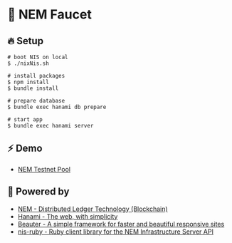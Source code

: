 # :potable_water: NEM Faucet

## :fire: Setup

```shell
# boot NIS on local
$ ./nixNis.sh

# install packages
$ npm install
$ bundle install

# prepare database
$ bundle exec hanami db prepare

# start app
$ bundle exec hanami server
```


## :zap: Demo

* [NEM Testnet Pool](http://testnet.example.com/)


## :muscle: Powered by

* [NEM - Distributed Ledger Technology (Blockchain)](https://www.nem.io/)
* [Hanami - The web, with simplicity](http://hanamirb.org/)
* [Beauter - A simple framework for faster and beautiful responsive sites](http://beauter.outboxcraft.com/)
* [nis-ruby - Ruby client library for the NEM Infrastructure Server API](https://github.com/44uk/nis-ruby/)
